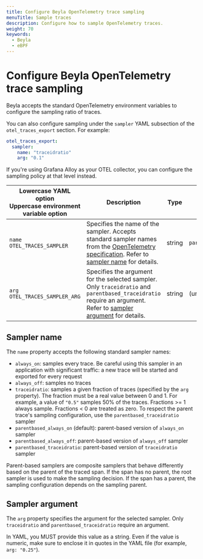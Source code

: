 ```yaml
---
title: Configure Beyla OpenTelemetry trace sampling
menuTitle: Sample traces
description: Configure how to sample OpenTelemetry traces.
weight: 70
keywords:
  - Beyla
  - eBPF
---
```


# Configure Beyla OpenTelemetry trace sampling

Beyla accepts the standard OpenTelemetry environment variables to configure the sampling ratio of traces.

You can also configure sampling under the `sampler` YAML subsection of the `otel_traces_export` section. For example:

```yaml
otel_traces_export:
  sampler:
    name: "traceidratio"
    arg: "0.1"
```

If you're using Grafana Alloy as your OTEL collector, you can configure the sampling policy at that level instead.

| Lowercase YAML option<br>Uppercase environment variable option | Description                                                                                                                                                                                                                                                            | Type   | Default                 |
| -------------------------------------------------------------- | ---------------------------------------------------------------------------------------------------------------------------------------------------------------------------------------------------------------------------------------------------------------------- | ------ | ----------------------- |
| `name`<br>`OTEL_TRACES_SAMPLER`                                | Specifies the name of the sampler. Accepts standard sampler names from the [OpenTelemetry specification](https://opentelemetry.io/docs/concepts/sdk-configuration/general-sdk-configuration/#otel_traces_sampler). Refer to [sampler name](#sampler-name) for details. | string | `parentbased_always_on` |
| `arg`<br>`OTEL_TRACES_SAMPLER_ARG`                             | Specifies the argument for the selected sampler. Only `traceidratio` and `parentbased_traceidratio` require an argument. Refer to [sampler argument](#sampler-argument) for details.                                                                                   | string | (unset)                 |

## Sampler name

The `name` property accepts the following standard sampler names:

- `always_on`: samples every trace. Be careful using this sampler in an application with significant traffic: a new trace will be started and exported for every request
- `always_off`: samples no traces
- `traceidratio`: samples a given fraction of traces (specified by the `arg` property). The fraction must be a real value between 0 and 1. For example, a value of `"0.5"` samples 50% of the traces. Fractions >= 1 always sample. Fractions < 0 are treated as zero. To respect the parent trace's sampling configuration, use the `parentbased_traceidratio` sampler
- `parentbased_always_on` (default): parent-based version of `always_on` sampler
- `parentbased_always_off`: parent-based version of `always_off` sampler
- `parentbased_traceidratio`: parent-based version of `traceidratio` sampler

Parent-based samplers are composite samplers that behave differently based on the parent of the traced span. If the span has no parent, the root sampler is used to make the sampling decision. If the span has a parent, the sampling configuration depends on the sampling parent.

## Sampler argument

The `arg` property specifies the argument for the selected sampler. Only `traceidratio` and `parentbased_traceidratio` require an argument.

In YAML, you MUST provide this value as a string. Even if the value is numeric, make sure to enclose it in quotes in the YAML file (for example, `arg: "0.25"`).
